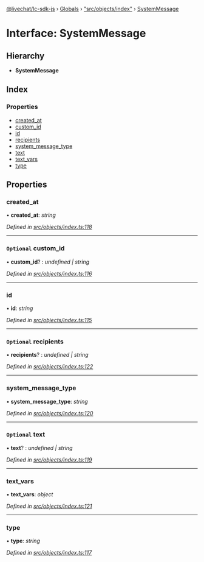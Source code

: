 [@livechat/lc-sdk-js](../README.md) › [Globals](../globals.md) › ["src/objects/index"](../modules/_src_objects_index_.md) › [SystemMessage](_src_objects_index_.systemmessage.md)

# Interface: SystemMessage

## Hierarchy

* **SystemMessage**

## Index

### Properties

* [created_at](_src_objects_index_.systemmessage.md#created_at)
* [custom_id](_src_objects_index_.systemmessage.md#optional-custom_id)
* [id](_src_objects_index_.systemmessage.md#id)
* [recipients](_src_objects_index_.systemmessage.md#optional-recipients)
* [system_message_type](_src_objects_index_.systemmessage.md#system_message_type)
* [text](_src_objects_index_.systemmessage.md#optional-text)
* [text_vars](_src_objects_index_.systemmessage.md#text_vars)
* [type](_src_objects_index_.systemmessage.md#type)

## Properties

###  created_at

• **created_at**: *string*

*Defined in [src/objects/index.ts:118](https://github.com/livechat/lc-sdk-js/blob/d0a32c0/src/objects/index.ts#L118)*

___

### `Optional` custom_id

• **custom_id**? : *undefined | string*

*Defined in [src/objects/index.ts:116](https://github.com/livechat/lc-sdk-js/blob/d0a32c0/src/objects/index.ts#L116)*

___

###  id

• **id**: *string*

*Defined in [src/objects/index.ts:115](https://github.com/livechat/lc-sdk-js/blob/d0a32c0/src/objects/index.ts#L115)*

___

### `Optional` recipients

• **recipients**? : *undefined | string*

*Defined in [src/objects/index.ts:122](https://github.com/livechat/lc-sdk-js/blob/d0a32c0/src/objects/index.ts#L122)*

___

###  system_message_type

• **system_message_type**: *string*

*Defined in [src/objects/index.ts:120](https://github.com/livechat/lc-sdk-js/blob/d0a32c0/src/objects/index.ts#L120)*

___

### `Optional` text

• **text**? : *undefined | string*

*Defined in [src/objects/index.ts:119](https://github.com/livechat/lc-sdk-js/blob/d0a32c0/src/objects/index.ts#L119)*

___

###  text_vars

• **text_vars**: *object*

*Defined in [src/objects/index.ts:121](https://github.com/livechat/lc-sdk-js/blob/d0a32c0/src/objects/index.ts#L121)*

___

###  type

• **type**: *string*

*Defined in [src/objects/index.ts:117](https://github.com/livechat/lc-sdk-js/blob/d0a32c0/src/objects/index.ts#L117)*
